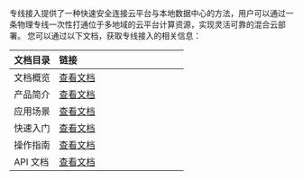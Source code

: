 ﻿专线接入提供了一种快速安全连接云平台与本地数据中心的方法，用户可以通过一条物理专线一次性打通位于多地域的云平台计算资源，实现灵活可靠的混合云部署。
您可以通过以下文档，获取专线接入的相关信息： 

| **文档目录** | **链接**                                           |
| -------- | ---------------------------------------------- |
| 文档概览 | [查看文档](http://tcecqpoc.fsphere.cn/document/product/216) |
| 产品简介 | [查看文档]( http://tcecqpoc.fsphere.cn/document/product/216/541) |
| 应用场景 | [查看文档]( http://tcecqpoc.fsphere.cn/document/product/216/7559) |
| 快速入门 | [查看文档](http://tcecqpoc.fsphere.cn/document/product/216/7557) |
| 操作指南 | [查看文档](http://tcecqpoc.fsphere.cn/document/product/216/542) |
| API 文档 | [查看文档](http://tcecqpoc.fsphere.cn/document/product/216/7366) |
